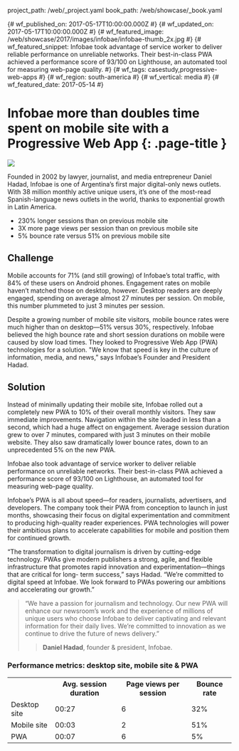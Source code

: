 project_path: /web/_project.yaml
book_path: /web/showcase/_book.yaml

{# wf_published_on: 2017-05-17T10:00:00.000Z #}
{# wf_updated_on: 2017-05-17T10:00:00.000Z #}
{# wf_featured_image: /web/showcase/2017/images/infobae/infobae-thumb_2x.jpg #}
{# wf_featured_snippet: Infobae took advantage of service worker to deliver reliable performance on unreliable networks. Their best-in-class PWA achieved a performance score of 93/100 on Lighthouse, an automated tool for measuring web-page quality. #}
{# wf_tags: casestudy,progressive-web-apps #}
{# wf_region: south-america #}
{# wf_vertical: media #}
{# wf_featured_date: 2017-05-14 #}

# Infobae more than doubles time spent on mobile site with a Progressive Web App {: .page-title }

<img src="/web/showcase/2017/images/infobae/infobae-detail_2x.jpg" class="attempt-right">

Founded in 2002 by lawyer, journalist, and media entrepreneur Daniel Hadad,
Infobae is one of Argentina’s first major digital-only news outlets. With 38
million monthly active unique users, it’s one of the most-read Spanish-language
news outlets in the world, thanks to exponential growth in Latin America.

* 230% longer sessions than on previous mobile site
* 3X more page views per session than on previous mobile site
* 5% bounce rate versus 51% on previous mobile site

<div class="clearfix"></div>
 
## Challenge

Mobile accounts for 71% (and still growing) of Infobae’s total traffic, with 84%
of these users on Android phones. Engagement rates on mobile haven’t matched
those on desktop, however. Desktop readers are deeply engaged, spending on
average almost 27 minutes per session. On mobile, this number plummeted to just
3 minutes per session.
 
Despite a growing number of mobile site visitors, mobile bounce rates were much
higher than on desktop—51% versus 30%, respectively. Infobae believed the high
bounce rate and short session durations on mobile were caused by slow load
times. They looked to Progressive Web App (PWA) technologies for a solution. "We
know that speed is key in the culture of information, media, and news,” says
Infobae’s Founder and President Hadad.
 
## Solution

Instead of minimally updating their mobile site, Infobae rolled out a completely
new PWA to 10% of their overall monthly visitors. They saw immediate
improvements. Navigation within the site loaded in less than a second, which had
a huge affect on engagement. Average session duration grew to over 7 minutes,
compared with just 3 minutes on their mobile website. They also saw dramatically
lower bounce rates, down to an unprecedented 5% on the new PWA.
 
Infobae also took advantage of service worker to deliver reliable performance on
unreliable networks. Their best-in-class PWA achieved a performance score of
93/100 on Lighthouse, an automated tool for measuring web-page quality.
 
Infobae’s PWA is all about speed—for readers, journalists, advertisers, and
developers. The company took their PWA from conception to launch in just months,
showcasing their focus on digital experimentation and commitment to producing
high-quality reader experiences. PWA technologies will power their ambitious
plans to accelerate capabilities for mobile and position them for continued
growth.
 
“The transformation to digital journalism is driven by cutting-edge technology.
PWAs give modern publishers a strong, agile, and flexible infrastructure that
promotes rapid innovation and experimentation—things that are critical for long-
term success,” says Hadad. “We’re committed to digital speed at Infobae. We look
forward to PWAs powering our ambitions and accelerating our growth.”
 
> “We have a passion for journalism and technology. Our new PWA will enhance
> our newsroom’s work and the experience of millions of unique users who
> choose Infobae to deliver captivating and relevant information for their
> daily lives. We’re committed to innovation as we continue to drive the
> future of news delivery.”
> > **Daniel Hadad**, founder & president, Infobae.
 

### Performance metrics: desktop site, mobile site & PWA

<table>
<tr>
<th></th>
<th>Avg. session duration</th>
<th>Page views per session</th>
<th>Bounce rate</th>
</tr>
<tr>
<td>Desktop site</td>
<td>00:27</td>
<td>6</td>
<td>32%</td>
</tr>
<tr>
<td>Mobile site</td>
<td>00:03</td>
<td>2</td>
<td>51%</td>
</tr>
<tr>
<td>PWA</td>
<td>00:07</td>
<td>6</td>
<td>5%</td>
</tr>
</table>

